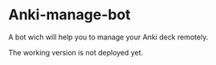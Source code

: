 # Anki-manage-bot
A bot wich will help you to manage your Anki deck remotely.

The working version is not deployed yet. 
